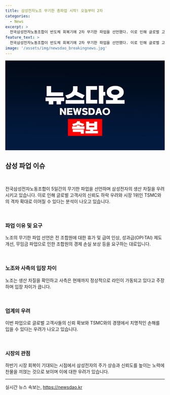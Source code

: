 ```yaml
---
title: 삼성전자노조 무기한 총파업 시작! 오늘부터 2차
categories:
  - News
excerpt: >
  전국삼성전자노동조합이 반도체 회복기에 2차 무기한 파업을 선언했다. 이로 인해 글로벌 고객사의 신뢰도 하락 우려가 나오고 있으며, 삼성전자에 치명적일 수 있다는 분석이 나온다. 노조는 조합원들의 요구로 2차 총파업을 선언했으며, 사측은 현재까지 생산 차질은 없다고 주장하고 있다. 하반기 시장 회복이 뚜렷해지는 상황에서 노조 리스크로 인한 안정성 및 신뢰도 하락 가능성에 대한 우려가 나온다.
feature_text: >
  전국삼성전자노동조합이 반도체 회복기에 2차 무기한 파업을 선언했다. 이로 인해 글로벌 고객사의 신뢰도 하락 우려가 나오고 있으며, 삼성전자에 치명적일 수 있다는 분석이 나온다. 노조는 조합원들의 요구로 2차 총파업을 선언했으며, 사측은 현재까지 생산 차질은 없다고 주장하고 있다. 하반기 시장 회복이 뚜렷해지는 상황에서 노조 리스크로 인한 안정성 및 신뢰도 하락 가능성에 대한 우려가 나온다.
image: '/assets/img/newsdao_breakingnews.jpg'
---
```


<p><img src="/assets/img/newsdao_breakingnews.jpg" alt="ontimetimes 속보" /></p>

<h2 data-ke-size="size26">삼성 파업 이슈</h2>

<p data-ke-size="size16">&nbsp;</p>

<p>전국삼성전자노동조합이 5일간의 무기한 파업을 선언하며 삼성전자의 생산 차질을 우려시키고 있습니다. 이로 인해 글로벌 고객사의 신뢰도 하락 우려와 시장 1위인 TSMC와의 격차 확대로 이어질 수 있다는 분석이 나오고 있습니다. </p>

<p data-ke-size="size16">&nbsp;</p>

<h3>파업 이유 및 요구</h3>

<p data-ke-size="size16">노조의 무기한 파업 선언은 전 조합원에 대한 휴가 및 급여 인상, 성과급(OPI·TAI) 제도 개선, 무임금 파업으로 인한 조합원의 경제 손실 보상 등을 요구하는 대로입니다.</p>

<p data-ke-size="size16">&nbsp;</p>

<h3>노조와 사측의 입장 차이</h3>

<p data-ke-size="size16">노조는 생산 차질을 확인하고 사측은 현재까지 정상적으로 라인이 가동되고 있다고 주장하며 입장 차이가 큽니다.</p>

<p data-ke-size="size16">&nbsp;</p>

<h3>업계의 우려</h3>

<p data-ke-size="size16">이번 파업으로 글로벌 고객사들의 신뢰 확보와 TSMC와의 경쟁에서 치명적인 손해를 입을 수 있다는 우려가 나오고 있습니다.</p>

<p data-ke-size="size16">&nbsp;</p>

<h3>시장의 관점</h3>

<p data-ke-size="size16">하반기 시장 회복이 기대되는 시점에서 삼성전자의 주가 상승과 신뢰도를 높이는 노력에 찬물을 끼얹는 것으로 보이며 이에 대한 우려가 있습니다.</p>

<hr>
실시간 뉴스 속보는, <a href="https://newsdao.kr" rel="dofollow">https://newsdao.kr</a>


